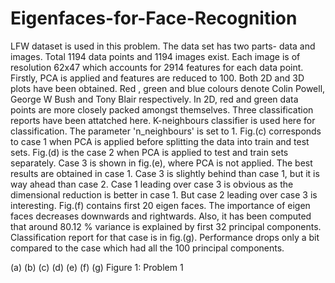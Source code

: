 # Eigenfaces-for-Face-Recognition
LFW dataset is used in this problem. The data set has two parts- data and images. Total 1194 data points and 1194 images exist. Each image is of resolution 62x47 which accounts for 2914 features for each data point. Firstly, PCA is applied and features are reduced to 100. Both 2D and 3D plots have been obtained. Red , green and blue colours denote Colin Powell, George W Bush and Tony Blair respectively. In 2D, red and green data points are more closely packed amongst themselves. Three classification reports have been attatched here. K-neighbours classifier is used here for classification. The parameter 'n_neighbours' is set to 1. Fig.(c) corresponds to case 1 when PCA is applied before splitting the data into train and test sets. Fig.(d) is the case 2 when PCA is applied to test and train sets separately. Case 3 is shown in fig.(e), where PCA is not applied. The best results are obtained in case 1. Case 3 is slightly behind than case 1, but it is way ahead than case 2. Case 1 leading over case 3 is obvious as the dimensional reduction is better in case 1. But case 2 leading over case 3 is interesting. Fig.(f) contains first 20 eigen faces. The importance of eigen faces decreases downwards and rightwards. Also, it has been computed that around 80.12 % variance is explained by first 32 principal components. Classification report for that case is in fig.(g). Performance drops only a bit compared to the case which had all the 100 principal components.


(a) (b) (c)
(d) (e) (f)
(g)
Figure 1: Problem 1
